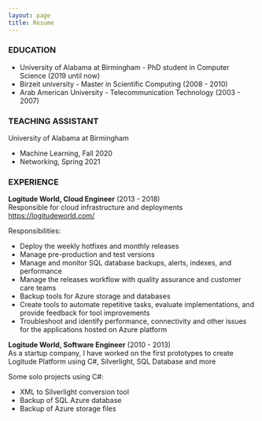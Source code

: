 ```yaml
---
layout: page
title: Resume
---
```

### **EDUCATION**
- University of Alabama at Birmingham - PhD student in Computer Science (2019 until now)
- Birzeit university - Master in Scientific Computing (2008 - 2010)
- Arab American University - Telecommunication Technology (2003 - 2007)

### **TEACHING ASSISTANT**
University of Alabama at Birmingham
- Machine Learning, Fall 2020
- Networking, Spring 2021



### **EXPERIENCE**
**Logitude World, Cloud Engineer** (2013 - 2018)\
Responsible for cloud infrastructure and deployments https://logitudeworld.com/

Responsibilities:
- Deploy the weekly hotfixes and monthly releases
- Manage pre-production and test versions
- Manage and monitor SQL database backups, alerts, indexes, and performance
- Manage the releases workflow with quality assurance and customer care teams
- Backup tools for Azure storage and databases
- Create tools to automate repetitive tasks, evaluate implementations, and provide feedback for tool improvements
- Troubleshoot and identify performance, connectivity and other issues for the applications hosted on Azure platform

**Logitude World, Software Engineer** (2010 - 2013)\
As a startup company, I have worked on the first prototypes to create Logitude Platform using C#, Silverlight, SQL Database and more

Some solo projects using C#:
- XML to Silverlight conversion tool
- Backup of SQL Azure database
- Backup of Azure storage files

